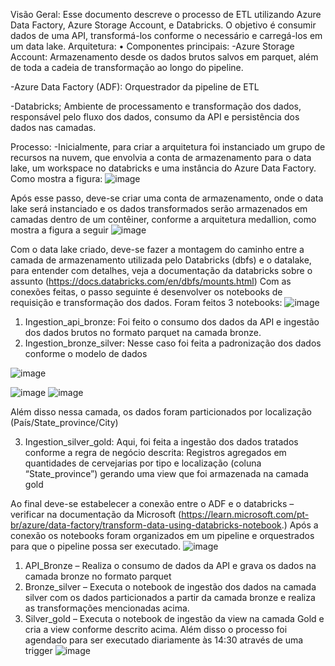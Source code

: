 Visão Geral:
Esse documento descreve o processo de ETL utilizando Azure Data Factory, Azure Storage Account, e Databricks. O objetivo é consumir dados de uma API, transformá-los conforme o necessário e carregá-los em um data lake.
Arquitetura:
•	Componentes principais:
-Azure Storage Account:
Armazenamento desde os dados brutos salvos em parquet, além de toda a cadeia de transformação ao longo do pipeline.

-Azure Data Factory (ADF):
Orquestrador da pipeline de ETL

-Databricks;
Ambiente de processamento e transformação dos dados, responsável pelo fluxo dos dados, consumo da API e persistência dos dados nas camadas.

Processo:
-Inicialmente, para criar a arquitetura foi instanciado um grupo de recursos na nuvem, que envolvia a conta de armazenamento para o data lake, um workspace no databricks e uma instância do Azure Data Factory. Como mostra a figura:
![image](https://github.com/Ricardo-Ikg/Brewery/assets/78457590/98b0bea8-6943-4e3d-8a9e-2b92194462c8)



Após esse passo, deve-se criar uma conta de armazenamento, onde o data lake será instanciado e os dados transformados serão armazenados em camadas dentro de um contêiner, conforme a arquitetura medallion, como mostra a figura a seguir 
 ![image](https://github.com/Ricardo-Ikg/Brewery/assets/78457590/98345e08-fa2f-4c37-97c1-4fbac1727e7c)


Com o data lake criado, deve-se fazer a montagem do caminho entre a camada de armazenamento utilizada pelo Databricks (dbfs) e o datalake, para entender com detalhes, veja a documentação da databricks sobre o assunto (https://docs.databricks.com/en/dbfs/mounts.html)
Com as conexões feitas, o passo seguinte é desenvolver os notebooks de requisição e transformação dos dados. Foram feitos 3 notebooks:
 ![image](https://github.com/Ricardo-Ikg/Brewery/assets/78457590/3d3ec229-d96b-49ad-a5c5-f6ae81c1ecac)


1.	Ingestion_api_bronze:
Foi feito o consumo dos dados da API e ingestão dos dados brutos no formato parquet na camada bronze.
2.	Ingestion_bronze_silver:
Nesse caso foi feita a padronização dos dados conforme o modelo de dados
 
![image](https://github.com/Ricardo-Ikg/Brewery/assets/78457590/ebb3f251-073d-4a55-ac3e-e50dce4edf06)

![image](https://github.com/Ricardo-Ikg/Brewery/assets/78457590/a9a56409-9d6d-4105-bc0f-886c1cf0598e)
![image](https://github.com/Ricardo-Ikg/Brewery/assets/78457590/110be43a-68b2-489e-977e-89cd3e3771c6)

 

Além disso nessa camada, os dados foram particionados por localização (País/State_province/City)

3.	Ingestion_silver_gold:
Aqui, foi feita a ingestão dos dados tratados conforme a regra de negócio descrita: 
	Registros agregados em quantidades de cervejarias por tipo e localização (coluna “State_province”) gerando uma view que foi armazenada na camada gold

Ao final deve-se estabelecer a conexão entre o ADF e o databricks – verificar na documentação da Microsoft (https://learn.microsoft.com/pt-br/azure/data-factory/transform-data-using-databricks-notebook.)
Após a conexão os notebooks foram organizados em um pipeline e orquestrados para que o pipeline possa ser executado.
![image](https://github.com/Ricardo-Ikg/Brewery/assets/78457590/7d833d25-bef7-4045-9215-72178986a9e2)

1.	API_Bronze – Realiza o consumo de dados da API e grava os dados na camada bronze no formato parquet
2.	Bronze_silver – Executa o notebook de ingestão dos dados na camada silver com os dados particionados a partir da camada bronze e realiza as transformações mencionadas acima.
3.	Silver_gold – Executa o notebook de ingestão da view na camada Gold e cria a view conforme descrito acima.
Além disso o processo foi agendado para ser executado diariamente às 14:30 através de uma trigger
![image](https://github.com/Ricardo-Ikg/Brewery/assets/78457590/93dc0b39-fd0b-4071-938c-7c4da8be4dfc)


